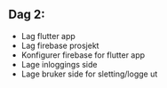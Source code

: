 ## Dag 2:

- Lag flutter app
- Lag firebase prosjekt
- Konfigurer firebase for flutter app
- Lage inloggings side
- Lage bruker side for sletting/logge ut
